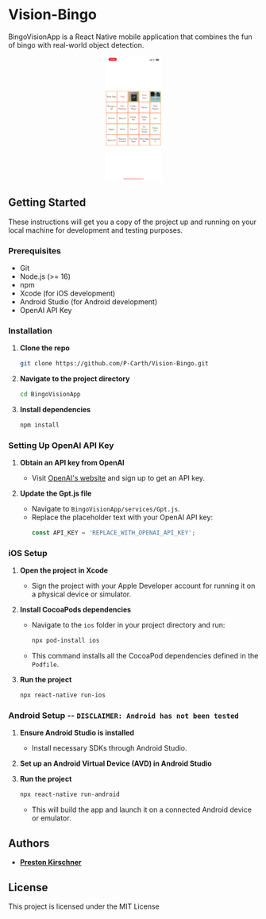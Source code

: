 # Vision-Bingo

BingoVisionApp is a React Native mobile application that combines the fun of bingo with real-world object detection.

<p align="center">
  <img src="./bingo_vision.gif" alt="Bingo Vision" height="250">
</p>

## Getting Started

These instructions will get you a copy of the project up and running on your local machine for development and testing purposes.

### Prerequisites

- Git
- Node.js (>= 16)
- npm
- Xcode (for iOS development)
- Android Studio (for Android development)
- OpenAI API Key

### Installation

1. **Clone the repo**
   ```bash
   git clone https://github.com/P-Carth/Vision-Bingo.git
   ```

2. **Navigate to the project directory**
   ```bash
   cd BingoVisionApp
   ```

3. **Install dependencies**
   ```bash
   npm install
   ```
   
### Setting Up OpenAI API Key

1. **Obtain an API key from OpenAI**
   - Visit [OpenAI's website](https://openai.com/) and sign up to get an API key.

2. **Update the Gpt.js file**
   - Navigate to `BingoVisionApp/services/Gpt.js`.
   - Replace the placeholder text with your OpenAI API key:
     ```javascript
     const API_KEY = 'REPLACE_WITH_OPENAI_API_KEY';
     ```
     
### iOS Setup

1. **Open the project in Xcode**
   - Sign the project with your Apple Developer account for running it on a physical device or simulator.

2. **Install CocoaPods dependencies**
   - Navigate to the `ios` folder in your project directory and run:
     ```bash
     npx pod-install ios
     ```
   - This command installs all the CocoaPod dependencies defined in the `Podfile`.

3. **Run the project**
   ```bash
   npx react-native run-ios

### Android Setup -- `DISCLAIMER: Android has not been tested`

1. **Ensure Android Studio is installed**
   - Install necessary SDKs through Android Studio.

2. **Set up an Android Virtual Device (AVD) in Android Studio**

3. **Run the project**
   ```bash
   npx react-native run-android
   ```
   - This will build the app and launch it on a connected Android device or emulator.

## Authors

* **[Preston Kirschner](https://github.com/P-Carth)**

## License

This project is licensed under the MIT License
